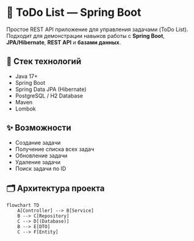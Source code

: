 # 📝 ToDo List — Spring Boot

Простое REST API приложение для управления задачами (ToDo List).  
Подходит для демонстрации навыков работы с **Spring Boot**, **JPA/Hibernate**, **REST API** и **базами данных**.

## 🚀 Стек технологий
- Java 17+
- Spring Boot
- Spring Data JPA (Hibernate)
- PostgreSQL / H2 Database
- Maven
- Lombok

## ✨ Возможности
- Создание задачи
- Получение списка всех задач
- Обновление задачи
- Удаление задачи
- Поиск задачи по ID

## 🗂 Архитектура проекта

```mermaid
flowchart TD
    A[Controller] --> B[Service]
    B --> C[Repository]
    C --> D[(Database)]
    B --> E[DTO]
    C --> F[Entity]